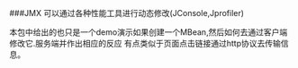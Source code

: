 ###JMX
可以通过各种性能工具进行动态修改(JConsole,Jprofiler)

本包中给出的也只是一个demo演示如果创建一个MBean,然后如何去通过客户端修改它.服务端并作出相应的反应
有点类似于页面点击链接通过http协议去传输信息。